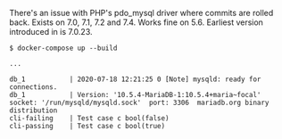 There's an issue with PHP's pdo_mysql driver where commits are rolled back.
Exists on 7.0, 7.1, 7.2 and 7.4. Works fine on 5.6. Earliest version introduced
in is 7.0.23.


```
$ docker-compose up --build

...

db_1           | 2020-07-18 12:21:25 0 [Note] mysqld: ready for connections.
db_1           | Version: '10.5.4-MariaDB-1:10.5.4+maria~focal'  socket: '/run/mysqld/mysqld.sock'  port: 3306  mariadb.org binary distribution
cli-failing    | Test case c bool(false)
cli-passing    | Test case c bool(true)
```

